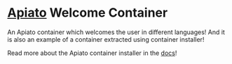 # [Apiato](https://github.com/apiato/apiato) Welcome Container

An Apiato container which welcomes the user in different languages! And it is also an example of a container extracted using container installer!

Read more about the Apiato container installer in the [docs](http://apiato.io/)!
